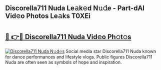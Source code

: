 ## Discorella711 Nuda Le𝚊k𝚎d N𝚞𝚍e - Part-dAl Vid𝚎o Photos Le𝚊ks T0XEi

# <h2><a href="http://fbea5u.evod.top/?m=Discorella711+Nuda">🔗 👉🔴 Discorella711 Nuda Vid𝚎o Ph𝚘t𝚘s</a></h2>

[![Discorella711 Nuda N𝚞d𝚎s](https://i.imgur.com/8V9OHl7.gif)](http://fbea5u.evod.top/?m=Discorella711+Nuda)
Social media star Discorella711 Nuda known for dance performances and lifestyle vlogs. Public figures Discorella711 Nuda are often seen as symbols of hope and inspiration. 
